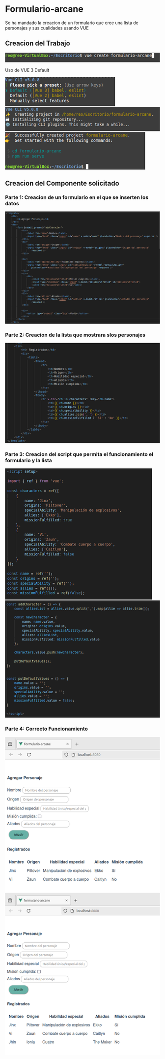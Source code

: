 # Formulario-arcane

Se ha mandado la creacion de un formulario que cree una lista de personajes y sus cualidades usando VUE

## Creacion del Trabajo

<img src="./images/Captura1.PNG">

Uso de VUE 3 Default

<img src="./images/Captura2.PNG">

<img src="./images/Captura3.PNG">

<img src="./images/Captura4.PNG">

## Creacion del Componente solicitado

### Parte 1: Creacion de un formulario en el que se inserten los datos

<img src="./images/Captura5.PNG">

### Parte 2: Creacion de la lista que mostrara slos personajes

<img src="./images/Captura6.PNG">

### Parte 3: Creacion del script que permita el funcionamiento el formulario y la lista

<img src="./images/Captura7.PNG">

<img src="./images/Captura8.PNG">

### Parte 4: Correcto Funcionamiento

<img src="./images/Captura9.png">

<img src="./images/Captura10.png">

